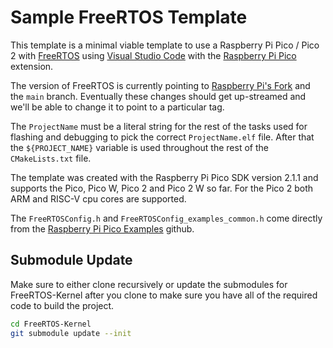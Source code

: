 # Sample FreeRTOS Template

This template is a minimal viable template to use a Raspberry Pi Pico / Pico 2 with [FreeRTOS](https://www.freertos.org) using [Visual Studio Code](https://code.visualstudio.com) with the [Raspberry Pi Pico](https://marketplace.visualstudio.com/items?itemName=raspberry-pi.raspberry-pi-pico) extension.

The version of FreeRTOS is currently pointing to [Raspberry Pi's Fork](https://github.com/raspberrypi/FreeRTOS-Kernel) and the `main` branch. Eventually these changes should get up-streamed and we'll be able to change it to point to a particular tag.

The `ProjectName` must be a literal string for the rest of the tasks used for flashing and debugging to pick the correct `ProjectName.elf` file. After that the `${PROJECT_NAME}` variable is used throughout the rest of the `CMakeLists.txt` file. 

The template was created with the Raspberry Pi Pico SDK version 2.1.1 and supports the Pico, Pico W, Pico 2 and Pico 2 W so far. For the Pico 2 both ARM and RISC-V cpu cores are supported.

The `FreeRTOSConfig.h` and `FreeRTOSConfig_examples_common.h` come directly from the [Raspberry Pi Pico Examples](https://github.com/raspberrypi/pico-examples) github.

## Submodule Update

Make sure to either clone recursively or update the submodules for FreeRTOS-Kernel after you clone to make sure you have all of the required code to build the project.

```sh
cd FreeRTOS-Kernel
git submodule update --init
```